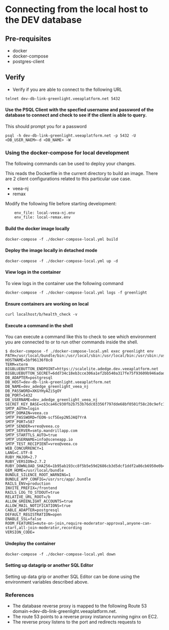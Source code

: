# Connecting from the local host to the DEV database

## Pre-requisites

* docker
* docker-compose
* postgres-client

## Verify

* Verify if you are able to connect to the following URL

```shell
telnet dev-db-link-greenlight.veeaplatform.net 5432
```

####  Use the PSQL Client with the specfied username and password of the database to connect and check to see if the client is able to query. 

This should prompt you for a password
```
psql -h dev-db-link-greenlight.veeaplatform.net -p 5432 -U <DB_USER_NAEM>-d <DB_NAME> -W
```

### Using the docker-compose for local development

The following commands can be used to deploy your changes.

This reads the Dockerfile in the current directory to build an image. There are 2 client configurations
related to this particular use case.

* veea-nj
* remax

Modify the following file before starting development: 

```shell
    env_file: local-veea-nj.env
    env_file: local-remax.env
```
#### Build the docker image locally

```shell
docker-compose -f ./docker-compose-local.yml build
```
#### Deploy the image locally in detached mode 
```shell
docker-compose -f ./docker-compose-local.yml up -d
```

#### View logs in the container

To view logs in the container use the following command

```shell
docker-compose -f ./docker-compose-local.yml logs -f greenlight
```

#### Ensure containers are working on local

```shell
curl localhost/b/health_check -v
```

#### Execute a command in the shell

You can execute a command like this to check to see which environment you are connected to or to run other 
commands inside the shell.

```shell
$ docker-compose -f ./docker-compose-local.yml exec greenlight env
PATH=/usr/local/bundle/bin:/usr/local/sbin:/usr/local/bin:/usr/sbin:/usr/bin:/sbin:/bin
HOSTNAME=5bf96136f8c8
TERM=xterm
BIGBLUEBUTTON_ENDPOINT=https://scalelite.adedge.dev.veeaplatform.net
BIGBLUEBUTTON_SECRET=6dd734c18eb3cce306a1ef2bb540a317fe75f93609b946adad9979eecd45e28c
DB_ADAPTER=postgresql
DB_HOST=dev-db-link-greenlight.veeaplatform.net
DB_NAME=dev_adedge_greenlight_veea_nj
DB_PASSWORD=XKGYHyAZiSgOY
DB_PORT=5432
DB_USERNAME=dev_adedge_greenlight_veea_nj
SECRET_KEY_BASE=c63ca46c930fb2b753b76dc03356f797dde68bf0501f58c20c9efc1f34f9bbc87dca590421f8a283463bb99fa825b021ab4be18bdd83c21f86680f869072c2b2
SMTP_AUTH=login
SMTP_DOMAIN=veea.co
SMTP_PASSWORD=fEON-scf5Eep2N5JAQ7YrA
SMTP_PORT=587
SMTP_SENDER=vreo@veea.co
SMTP_SERVER=smtp.mandrillapp.com
SMTP_STARTTLS_AUTO=true
SMTP_USERNAME=info@sceneapp.io
SMTP_TEST_RECIPIENT=vreo@veea.co
WEB_CONCURRENCY=1
LANG=C.UTF-8
RUBY_MAJOR=2.7
RUBY_VERSION=2.7.2
RUBY_DOWNLOAD_SHA256=1b95ab193cc8f5b5e59d2686cb3d5dcf1ddf2a86cb6950e0b4bdaae5040ec0d6
GEM_HOME=/usr/local/bundle
BUNDLE_SILENCE_ROOT_WARNING=1
BUNDLE_APP_CONFIG=/usr/src/app/.bundle
RAILS_ENV=production
INVITE_PREFIX=/frontend
RAILS_LOG_TO_STDOUT=true
RELATIVE_URL_ROOT=/b
ALLOW_GREENLIGHT_ACCOUNTS=true
ALLOW_MAIL_NOTIFICATIONS=true
CABLE_ADAPTER=postgresql
DEFAULT_REGISTRATION=open
ENABLE_SSL=false
ROOM_FEATURES=mute-on-join,require-moderator-approval,anyone-can-start,all-join-moderator,recording
VERSION_CODE=
```

#### Undeploy the container
```
docker-compose -f ./docker-compose-local.yml down
```

#### Setting up datagrip or another SQL Editor

Setting up data grip or another SQL Editor can be done using the environment variables described above. 


### References

* The database reverse proxy is mapped to the following Route 53 domain->dev-db-link-greenlight.veeaplatform.net.
* The route 53 points to a reverse proxy instance running nginx on EC2.
*  The reverse proxy listens to the port and redirects requests to 
